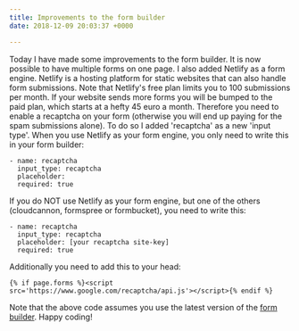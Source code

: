 ```yaml
---
title: Improvements to the form builder
date: 2018-12-09 20:03:37 +0000

---
```

Today I have made some improvements to the form builder. It is now possible to have multiple forms on one page. I also added Netlify as a form engine. Netlify is a hosting platform for static websites that can also handle form submissions. Note that Netlify's free plan limits you to 100 submissions per month. If your website sends more forms you will be bumped to the paid plan, which starts at a hefty 45 euro a month. Therefore you need to enable a recaptcha on your form (otherwise you will end up paying for the spam submissions alone). To do so I added 'recaptcha' as a new 'input type'. When you use Netlify as your form engine, you only need to write this in your form builder:

```
- name: recaptcha
  input_type: recaptcha
  placeholder:
  required: true
```

If you do NOT use Netlify as your form engine, but one of the others (cloudcannon, formspree or formbucket), you need to write this:

```
- name: recaptcha
  input_type: recaptcha
  placeholder: [your recaptcha site-key]
  required: true
```

Additionally you need to add this to your head:

    {% if page.forms %}<script src='https://www.google.com/recaptcha/api.js'></script>{% endif %}
    
Note that the above code assumes you use the latest version of the [form builder](/without-plugin/form-builder/). Happy coding!